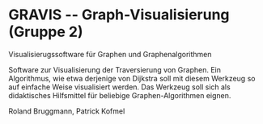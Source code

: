 GRAVIS -- Graph-Visualisierung (Gruppe 2)
=========================================

Visualisierugssoftware für Graphen und Graphenalgorithmen

Software zur Visualisierung der Traversierung von Graphen.
Ein Algorithmus, wie etwa derjenige von Dijkstra soll mit diesem Werkzeug so auf einfache Weise visualisiert werden.
Das Werkzeug soll sich als didaktisches Hilfsmittel für beliebige Graphen-Algorithmen eignen.

Roland Bruggmann, Patrick Kofmel
